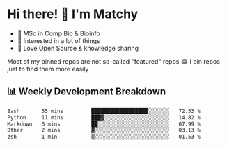 # Hi there! 👋 I'm Matchy

- 🧬 MSc in Comp Bio & Bioinfo
- 🎈 Interested in a lot of things
- 💜 Love Open Source & knowledge sharing

Most of my pinned repos are not so-called "featured" repos 😂 I pin repos just to find them more easily

## 📊 Weekly Development Breakdown

<!--START_SECTION:waka-->

```txt
Bash       55 mins         ██████████████████░░░░░░░   72.53 %
Python     11 mins         ███▓░░░░░░░░░░░░░░░░░░░░░   14.82 %
Markdown   6 mins          ██░░░░░░░░░░░░░░░░░░░░░░░   07.99 %
Other      2 mins          ▓░░░░░░░░░░░░░░░░░░░░░░░░   03.13 %
zsh        1 min           ▒░░░░░░░░░░░░░░░░░░░░░░░░   01.53 %
```

<!--END_SECTION:waka-->
